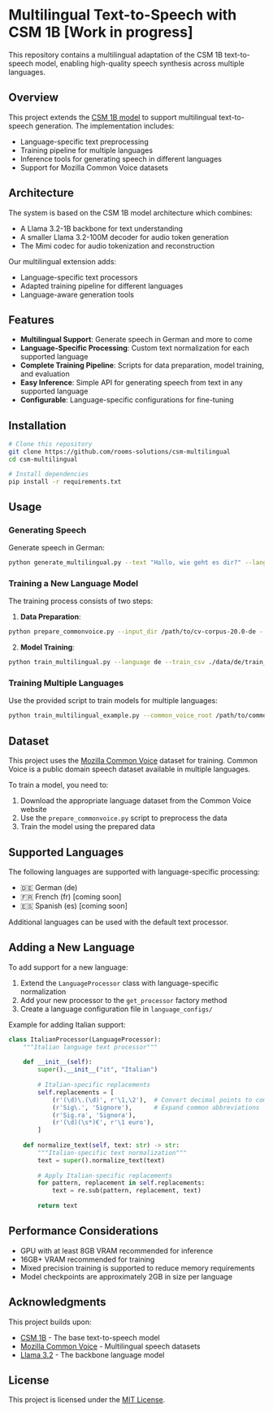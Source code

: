 # Multilingual Text-to-Speech with CSM 1B [Work in progress]

This repository contains a multilingual adaptation of the CSM 1B text-to-speech model, enabling high-quality speech synthesis across multiple languages.

## Overview

This project extends the [CSM 1B model](https://github.com/SesameAILabs/csm) to support multilingual text-to-speech generation. The implementation includes:

- Language-specific text preprocessing
- Training pipeline for multiple languages
- Inference tools for generating speech in different languages
- Support for Mozilla Common Voice datasets

## Architecture

The system is based on the CSM 1B model architecture which combines:

- A Llama 3.2-1B backbone for text understanding
- A smaller Llama 3.2-100M decoder for audio token generation
- The Mimi codec for audio tokenization and reconstruction

Our multilingual extension adds:
- Language-specific text processors
- Adapted training pipeline for different languages
- Language-aware generation tools

## Features

- **Multilingual Support**: Generate speech in German and more to come
- **Language-Specific Processing**: Custom text normalization for each supported language
- **Complete Training Pipeline**: Scripts for data preparation, model training, and evaluation
- **Easy Inference**: Simple API for generating speech from text in any supported language
- **Configurable**: Language-specific configurations for fine-tuning

## Installation

```bash
# Clone this repository
git clone https://github.com/rooms-solutions/csm-multilingual
cd csm-multilingual

# Install dependencies
pip install -r requirements.txt
```

## Usage

### Generating Speech

Generate speech in German:

```bash
python generate_multilingual.py --text "Hallo, wie geht es dir?" --language de --checkpoint ./checkpoints/de/best_model.pt
```

### Training a New Language Model

The training process consists of two steps:

1. **Data Preparation**:
```bash
python prepare_commonvoice.py --input_dir /path/to/cv-corpus-20.0-de --output_dir ./data/de --language de --filter_quality
```

2. **Model Training**:
```bash
python train_multilingual.py --language de --train_csv ./data/de/train_de.tsv --data_dir ./data --checkpoint ckpt.pt
```

### Training Multiple Languages

Use the provided script to train models for multiple languages:

```bash
python train_multilingual_example.py --common_voice_root /path/to/common-voice --languages de --cv_version 20.0
```

## Dataset

This project uses the [Mozilla Common Voice](https://commonvoice.mozilla.org/en/datasets) dataset for training. Common Voice is a public domain speech dataset available in multiple languages.

To train a model, you need to:

1. Download the appropriate language dataset from the Common Voice website
2. Use the `prepare_commonvoice.py` script to preprocess the data
3. Train the model using the prepared data

## Supported Languages

The following languages are supported with language-specific processing:

- 🇩🇪 German (de)
- 🇫🇷 French (fr) [coming soon]
- 🇪🇸 Spanish (es) [coming soon]

Additional languages can be used with the default text processor.

## Adding a New Language

To add support for a new language:

1. Extend the `LanguageProcessor` class with language-specific normalization
2. Add your new processor to the `get_processor` factory method
3. Create a language configuration file in `language_configs/`

Example for adding Italian support:

```python
class ItalianProcessor(LanguageProcessor):
    """Italian language text processor"""
    
    def __init__(self):
        super().__init__("it", "Italian")
        
        # Italian-specific replacements
        self.replacements = [
            (r'(\d)\.(\d)', r'\1,\2'),  # Convert decimal points to commas
            (r'Sig\.', 'Signore'),      # Expand common abbreviations
            (r'Sig.ra', 'Signora'),
            (r'(\d)(\s*)€', r'\1 euro'),
        ]
    
    def normalize_text(self, text: str) -> str:
        """Italian-specific text normalization"""
        text = super().normalize_text(text)
        
        # Apply Italian-specific replacements
        for pattern, replacement in self.replacements:
            text = re.sub(pattern, replacement, text)
            
        return text
```

## Performance Considerations

- GPU with at least 8GB VRAM recommended for inference
- 16GB+ VRAM recommended for training
- Mixed precision training is supported to reduce memory requirements
- Model checkpoints are approximately 2GB in size per language

## Acknowledgments

This project builds upon:

- [CSM 1B](https://github.com/SesameAILabs/csm) - The base text-to-speech model
- [Mozilla Common Voice](https://commonvoice.mozilla.org) - Multilingual speech datasets
- [Llama 3.2](https://ai.meta.com/blog/meta-llama-3/) - The backbone language model

## License

This project is licensed under the [MIT License](LICENSE).